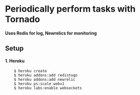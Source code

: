 # Periodically perform tasks with Tornado

#### Uses Redis for log, Newrelics for monitoring


## Setup

#### 1. Heroku

```
    $ heroku create
    $ heroku addons:add redistogo
    $ heroku addons:add newrelic
    $ heroku ps:scale web=1
    $ heroku labs:enable websockets
```

